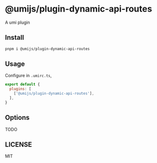 # @umijs/plugin-dynamic-api-routes

A umi plugin

## Install

```bash
pnpm i @umijs/plugin-dynamic-api-routes
```

## Usage

Configure in `.umirc.ts`,

```js
export default {
  plugins: [
    ['@umijs/plugin-dynamic-api-routes'],
  ],
}
```

## Options

TODO

## LICENSE

MIT
